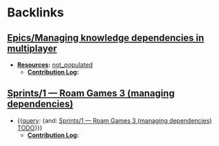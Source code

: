 
# Backlinks
## [Epics/Managing knowledge dependencies in multiplayer](<Epics/Managing knowledge dependencies in multiplayer.md>)
- **[Resources](<Resources.md>):** [not_populated](<not_populated.md>)
    - **[Contribution Log](<Contribution Log.md>):**

## [Sprints/1 — Roam Games 3 (managing dependencies)](<Sprints/1 — Roam Games 3 (managing dependencies).md>)
- {{[query](<query.md>): {and: [Sprints/1 — Roam Games 3 (managing dependencies)](<Sprints/1 — Roam Games 3 (managing dependencies).md>) [TODO](<TODO.md>)}}}
    - **[Contribution Log](<Contribution Log.md>):**


